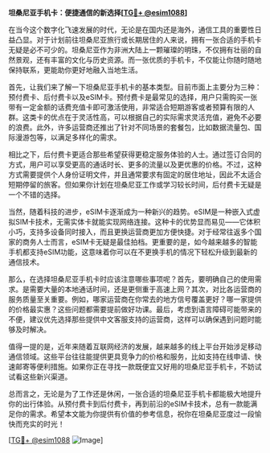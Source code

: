 **坦桑尼亚手机卡：便捷通信的新选择[[TG💪+ @esim1088](https://t.me/s/esim1088)]**

在当今这个数字化飞速发展的时代，无论是在国内还是海外，通信工具的重要性日益凸显。对于计划前往坦桑尼亚旅行或长期居住的人来说，拥有一张合适的手机卡无疑是必不可少的。坦桑尼亚作为非洲大陆上一颗璀璨的明珠，不仅拥有壮丽的自然景观，还有丰富的文化与历史资源。而一张优质的手机卡，不仅能让你随时随地保持联系，更能助你更好地融入当地生活。

首先，让我们来了解一下坦桑尼亚手机卡的基本类型。目前市面上主要分为三种：预付费卡、后付费卡以及eSIM卡。预付费卡是最常见的选择，用户只需购买一张带有一定金额的话费充值卡即可激活使用，非常适合短期游客或者预算有限的人群。这类卡的优点在于灵活性高，可以根据自己的实际需求灵活充值，避免不必要的浪费。此外，许多运营商还推出了针对不同场景的套餐包，比如数据流量包、国际漫游包等，以满足多样化的需求。

相比之下，后付费卡更适合那些希望获得更稳定服务体验的人士。通过签订合同的方式，用户可以享受更高的通话时长、更多的流量以及更优惠的价格。不过，这种方式需要提供个人身份证明文件，并且通常要求有固定的居住地址，因此不太适合短期停留的旅客。但如果你计划在坦桑尼亚工作或学习较长时间，后付费卡无疑是一个不错的选择。

当然，随着科技的进步，eSIM卡逐渐成为一种新兴的趋势。eSIM是一种嵌入式虚拟SIM卡技术，无需实体卡就能实现网络连接。这种卡的优势显而易见——它体积小巧，支持多设备同时接入，而且更换运营商更加方便快捷。对于经常往返多个国家的商务人士而言，eSIM卡无疑是最佳拍档。更重要的是，如今越来越多的智能手机都支持eSIM功能，这意味着你可以在不更换手机的情况下轻松升级到最新的通信技术。

那么，在选择坦桑尼亚手机卡时应该注意哪些事项呢？首先，要明确自己的使用需求。是需要大量的本地通话时间，还是更侧重于高速上网？其次，对比各运营商的服务质量至关重要。例如，哪家运营商在你常去的地方信号覆盖更好？哪一家提供的价格最实惠？这些问题都需要提前做好功课。最后，考虑到语言障碍可能带来的不便，建议优先选择那些提供中文客服支持的运营商，这样可以确保遇到问题时能够及时解决。

值得一提的是，近年来随着互联网经济的发展，越来越多的线上平台开始涉足移动通信领域。这些平台往往能提供更具竞争力的价格和服务，比如支持在线申请、快速邮寄等便利措施。如果你正在寻找一款既便宜又好用的坦桑尼亚手机卡，不妨试试看这些新兴渠道。

总而言之，无论是为了工作还是休闲，一张合适的坦桑尼亚手机卡都能极大地提升你的出行体验。从预付费卡到后付费卡，再到前沿的eSIM卡技术，总有一款能满足你的需求。希望本文能为你提供有价值的参考信息，祝你在坦桑尼亚度过一段愉快而充实的时光！

[[TG💪+ @esim1088](https://t.me/s/esim1088) ![Image](https://i.postimg.cc/4NQfJmqS/Snipaste-2025-05-13-00-14-12.png)]